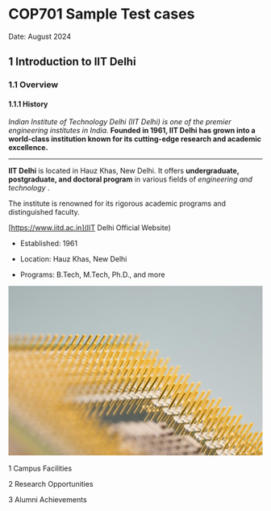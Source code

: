 # COP701 Sample Test cases

Date: August 2024

## 1 Introduction to IIT Delhi

### 1.1 Overview

#### 1.1.1 History

*Indian Institute of Technology Delhi (IIT Delhi) is one of the premier engineering institutes in India.*
**Founded in 1961, IIT Delhi has grown into a world-class institution known for its cutting-edge research and academic excellence.**


---

**IIT Delhi**
 is located in Hauz Khas, New Delhi. It offers 
**undergraduate, postgraduate, and doctoral program**
 in various fields of 
*engineering and technology*
.

The institute is renowned for its rigorous academic programs and distinguished faculty.


[https://www.iitd.ac.in](IIT Delhi Official Website)

-  Established: 1961

-  Location: Hauz Khas, New Delhi

-  Programs: B.Tech, M.Tech, Ph.D., and more


![](images/technology.jpg)

1  Campus Facilities

2  Research Opportunities

3  Alumni Achievements


